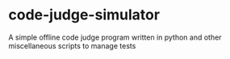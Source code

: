 # code-judge-simulator
A simple offline code judge program written in python and other miscellaneous scripts to manage tests
